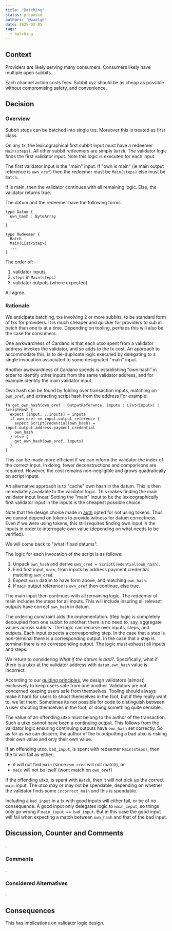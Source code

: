 ```yaml
---
title: "Batching"
status: proposed
authors: "@waalge"
date: 2025-02-05
tags:
  - batching
---
```


## Context

Providers are likely serving many consumers. Consumers likely have multiple open
subbits.

Each channel action costs fees. Subbit.xyz should be as cheap as possible
without compromising safety, and convenience.

## Decision

### Overview

Subbit steps can be batched into single txs. 
Moreover this is treated as first class.

On any tx, the lexicographical first subbit input must have a redeemer `Main(steps)`. 
All other subbit redeemers are simply `Batch`. 
The validator logic finds the first validator input.
Note this logic is executed for each input.

The first validator input is the "main" input. 
If "own is main" (ie main output reference is `own_oref`) 
then the redeemer must be `Main(steps)` else must be `Batch`.

If is main, then the validator continues with all remaining logic. 
Else, the validator returns true.

The datum and the redeemer have the following forms

```aiken
type Datum {
  own_hash : ByteArray
  ... 
}

type Redeemer {
  Batch
  Main(List<Step>)
  ...
}
```

The order of: 

1. validator inputs,
2. `steps` in `Main(steps)` 
3. validator outputs (where expected)

All agree.

### Rationale

We anticipate batching, txs involving 2 or more subbits, to be standard form of
txs for providers. It is much cheaper and quicker for providers to sub in batch
than one tx at a time. Depending on tooling, perhaps this will also be the case
for consumers.

One awkwardness of Cardano is that each utxo spent from a validator address 
invokes the validator, and so adds to the tx cost.
An approach to accommodate this, is to de-duplicate logic executed
by delegating to a single invocation associated to some designated "main" input. 

Another awkwardness of Cardano spends is establishing "own hash" 
in order to identify other inputs from the same validator address, 
and for example identify the main validator input.

Own hash can be found by folding over transaction inputs,
matching on `own_oref`, and extracting script hash from the address
For example:

```aiken
fn get_own_hash(own_oref : OutputReference, inputs : List<Input>) : ScriptHash {
  expect [input, ..inputs] = inputs
  if own_oref == input.output_reference {
    expect ScriptCredential(own_hash) = input.output.address.payment_credential
    own_hash
  } else {
    get_own_hash(own_oref, inputs)
  }
}
```

This can be made more efficient if we can inform the validator the index of the correct input.
In doing, fewer deconstructions and comparisons are required. 
However, the cost remains non-negligible and grows quadratically on script inputs.

An alternative approach is to "cache" own hash in the datum.
This is then immediately available to the validator logic.
This makes finding the main validator input linear.
Setting the "main" input to be the lexicographically first validator input in the inputs
is the cheapest possible choice. 

Note that the design choice made in [auth](./auth.md) opted for not using tokens. 
Thus we cannot depend on tokens to provide witness for datum correctness. 
Even if we were using tokens, this still requires finding own input in the inputs 
in order to interrogate own value (depending on what needs to be verified).

We will come back to "what if bad datums".

The logic for each invocation of the script is as follows: 

1. Unpack `own_hash` and derive `own_cred = ScriptCredential(own_hash)`.
2. Find first input, `main`, from inputs by address payment credential matching `own_cred`. 
3. Expect `main` datum to have form above, and matching `own_hash`. 
4. If `main` output reference is `own_oref` then continue, else true. 

The main input then continues with all remaining logic.
The redeemer of main includes the steps for all inputs. 
This will include insuring all relevant outputs have correct `own_hash` in datum.

The ordering constraint aids the implementation.
Step logic is completely decoupled from one subbit to another: 
there is no need to, say, aggregate values across subbits.
The logic can recurse over inputs, steps, and outputs. 
Each input expects a corresponding step.
In the case that a step is non-terminal there is a corresponding output.
In the case that a step is terminal there is no corresponding output.
The logic must exhaust all inputs and steps.

We return to considering _What if the datum is bad?_.
Specifically, what if there is a utxo at the validator address 
with `datum.own_hash` value is incorrect.

According to our [guiding principles](https://kompact.io/posts/principles.html), 
we design validators (almost) exclusively to keep users safe from one another. 
Validators are not concerned keeping users safe from themselves. 
Tooling should always make it hard for users to shoot themselves in the foot, 
but if they really want to, we let them.
Sometimes its not possible for code to distinguish between a user 
shooting themselves in the foot, or doing something quite sensible.

The value of an offending utxo must belong to the author of the transaction. 
Such a utxo cannot have been a continuing output.
This follows from the validator logic ensuring continuing outputs have `own_hash`
set correctly.
So as far as we can discern, the author of the tx outputting a bad utxo 
is risking their own value and only their own value.

If an offending utxo, `bad_input`, is spent with redeemer `Main(steps)`, then the tx
will fail as either: 

- it will not find `main` (since `own_cred` will not match), or 
- `main` will not be itself (wont match on `own_oref`)

If the offending utxo, is spent with `Batch`, then it will not pick up the correct `main` input.
The utxo may or may not be spendable, depending on whether the validator finds some `incorrect_main` and this is spendable.

Including a `bad_input` in a tx with good inputs will either fail, or be of no consequence.
A good input only delegates logic to `main_input`, so
things only go wrong if `main_input == bad_input`. 
But in this case the good input will fail when expecting a match between `own_hash` and that of the bad input.

## Discussion, Counter and Comments

.

### Comments

.

### Considered Alternatives

.

## Consequences

This has implications on validator logic design.
